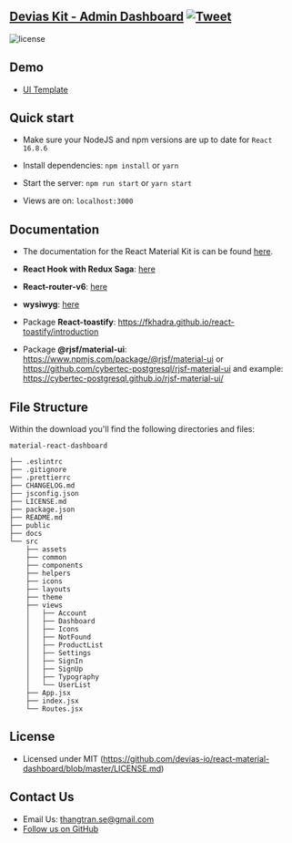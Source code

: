## [Devias Kit - Admin Dashboard](https://react-material-dashboard.devias.io/dashboard) [![Tweet](https://img.shields.io/twitter/url/http/shields.io.svg?style=social&logo=twitter)](https://twitter.com/intent/tweet?text=%F0%9F%9A%A8Devias%20Freebie%20Alert%20-%20An%20awesome%20ready-to-use%20register%20page%20made%20with%20%23material%20%23react%0D%0Ahttps%3A%2F%2Fdevias.io%20%23createreactapp%20%23devias%20%23material%20%23freebie%20%40devias-io)

![license](https://img.shields.io/badge/license-MIT-blue.svg)


## Demo

- [UI Template](http://react-material-dashboard.devias.io)

## Quick start

- Make sure your NodeJS and npm versions are up to date for `React 16.8.6`

- Install dependencies: `npm install` or `yarn`

- Start the server: `npm run start` or `yarn start`

- Views are on: `localhost:3000`

## Documentation

- The documentation for the React Material Kit is can be found [here](https://material-ui.com?ref=devias-io).

- <b>React Hook with Redux Saga</b>: [here](https://github.com/juanortiz10/react-hooks-redux-saga-sample)

- <b>React-router-v6</b>: [here](https://dev.to/emreloper/react-router-v6-in-two-minutes-2i96)

- <b>wysiwyg</b>: [here](https://jpuri.github.io/react-draft-wysiwyg/#/demo)

- Package <b>React-toastify</b>: <https://fkhadra.github.io/react-toastify/introduction>

- Package <b>@rjsf/material-ui</b>: <https://www.npmjs.com/package/@rjsf/material-ui> or <https://github.com/cybertec-postgresql/rjsf-material-ui> and example: <https://cybertec-postgresql.github.io/rjsf-material-ui/>

## File Structure

Within the download you'll find the following directories and files:

```
material-react-dashboard

├── .eslintrc
├── .gitignore
├── .prettierrc
├── CHANGELOG.md
├── jsconfig.json
├── LICENSE.md
├── package.json
├── README.md
├── public
├── docs
└── src
	├── assets
	├── common
	├── components
	├── helpers
	├── icons
	├── layouts
	├── theme
	├── views
	│	├── Account
	│	├── Dashboard
	│	├── Icons
	│	├── NotFound
	│	├── ProductList
	│	├── Settings
	│	├── SignIn
	│	├── SignUp
	│	├── Typography
	│	└── UserList
	├── App.jsx
	├── index.jsx
	└── Routes.jsx
```

## License

- Licensed under MIT (https://github.com/devias-io/react-material-dashboard/blob/master/LICENSE.md)

## Contact Us

- Email Us: thangtran.se@gmail.com
- [Follow us on GitHub](https://github.com/thangtranse)



